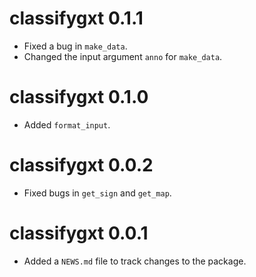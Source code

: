 # classifygxt 0.1.1

* Fixed a bug in `make_data`.
* Changed the input argument `anno` for `make_data`.

# classifygxt 0.1.0

* Added `format_input`.

# classifygxt 0.0.2

* Fixed bugs in `get_sign` and `get_map`.

# classifygxt 0.0.1

* Added a `NEWS.md` file to track changes to the package.
